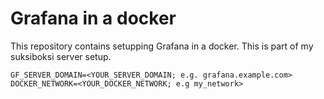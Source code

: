 # Grafana in a docker

This repository contains setupping Grafana in a docker. This is part of my suksiboksi server setup.

```
GF_SERVER_DOMAIN=<YOUR_SERVER_DOMAIN; e.g. grafana.example.com>
DOCKER_NETWORK=<YOUR_DOCKER_NETWORK; e.g my_network>
```
